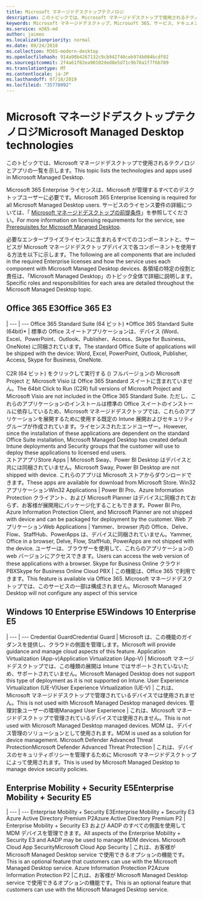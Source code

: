 ```yaml
---
title: Microsoft マネージドデスクトップテクノロジ
description: このトピックでは、Microsoft マネージドデスクトップで使用されるテクノロジとアプリの一覧を示します。
keywords: Microsoft マネージドデスクトップ、Microsoft 365、サービス、ドキュメント
ms.service: m365-md
author: jaimeo
ms.localizationpriority: normal
ms.date: 09/24/2018
ms.collection: M365-modern-desktop
ms.openlocfilehash: 914a90b4267132c9cb942740ceb974b084bcdf82
ms.sourcegitcommit: 2f4a61f02ea90102ded8e5d71c9b78a1f7f6b789
ms.translationtype: MT
ms.contentlocale: ja-JP
ms.lasthandoff: 07/18/2019
ms.locfileid: "35778092"
---
```

# <a name="microsoft-managed-desktop-technologies"></a><span data-ttu-id="3f682-104">Microsoft マネージドデスクトップテクノロジ</span><span class="sxs-lookup"><span data-stu-id="3f682-104">Microsoft Managed Desktop technologies</span></span>

<span data-ttu-id="3f682-105">このトピックでは、Microsoft マネージドデスクトップで使用されるテクノロジとアプリの一覧を示します。</span><span class="sxs-lookup"><span data-stu-id="3f682-105">This topic lists the technologies and apps used in Microsoft Managed Desktop.</span></span>

<!-- Microsoft 365 E5; Device as a Service -->
<!-- in O365 table, standard suite, removed this sentence "Please see the Installation of Project/Visio 64bit Click to Run Addendum for important deployment instructions. -->

<span data-ttu-id="3f682-106">Microsoft 365 Enterprise ライセンスは、Microsoft が管理するすべてのデスクトップユーザーに必要です。</span><span class="sxs-lookup"><span data-stu-id="3f682-106">Microsoft 365 Enterprise licensing is required for all Microsoft Managed Desktop users.</span></span> <span data-ttu-id="3f682-107">サービスのライセンス要件の詳細については、「 [Microsoft マネージドデスクトップの前提条件](../get-ready/prerequisites.md)」を参照してください。</span><span class="sxs-lookup"><span data-stu-id="3f682-107">For more information on licensing requirements for the service, see [Prerequisites for Microsoft Managed Desktop](../get-ready/prerequisites.md).</span></span>

<span data-ttu-id="3f682-108">必要なエンタープライズライセンスに含まれるすべてのコンポーネントと、サービスが Microsoft マネージドデスクトップデバイスで各コンポーネントを使用する方法を以下に示します。</span><span class="sxs-lookup"><span data-stu-id="3f682-108">The following are all components that are included in the required Enterprise licenses and how the service uses each component with Microsoft Managed Desktop devices.</span></span> <span data-ttu-id="3f682-109">各領域の特定の役割と責任は、「Microsoft Managed Desktop」のトピック全体で詳細に説明します。</span><span class="sxs-lookup"><span data-stu-id="3f682-109">Specific roles and responsibilities for each area are detailed throughout the Microsoft Managed Desktop topic.</span></span> 

## <a name="office-365-e3"></a><span data-ttu-id="3f682-110">Office 365 E3</span><span class="sxs-lookup"><span data-stu-id="3f682-110">Office 365 E3</span></span>
 |
 --- | ---
<span data-ttu-id="3f682-111">Office 365 Standard Suite (64 ビット) \*</span><span class="sxs-lookup"><span data-stu-id="3f682-111">Office 365 Standard Suite (64bit)\*</span></span> | <span data-ttu-id="3f682-112">標準の Office スイートアプリケーションは、デバイス (Word、Excel、PowerPoint、Outlook、Publisher、Access、Skype for Business、OneNote) に同梱されています。</span><span class="sxs-lookup"><span data-stu-id="3f682-112">The standard Office Suite of applications will be shipped with the device: Word, Excel, PowerPoint, Outlook, Publisher, Access, Skype for Business, OneNote.</span></span><br><br><span data-ttu-id="3f682-113">C2R (64 ビット) をクリックして実行する () フルバージョンの Microsoft Project と Microsoft Visio は Office 365 Standard スイートに含まれていません。</span><span class="sxs-lookup"><span data-stu-id="3f682-113">The 64bit Click to Run (C2R) full versions of Microsoft Project and Microsoft Visio are not included in the Office 365 Standard Suite.</span></span>  <span data-ttu-id="3f682-114">ただし、これらのアプリケーションのインストールは標準の Office スイートのインストールに依存しているため、Microsoft マネージドデスクトップでは、これらのアプリケーションを展開するために使用する既定の Intune 展開およびセキュリティグループが作成されています。ライセンスされたエンドユーザー。</span><span class="sxs-lookup"><span data-stu-id="3f682-114">However, since the installation of these applications are dependent on the standard Office Suite installation, Microsoft Managed Desktop has created default Intune deployments and Security groups that the customer will use to deploy these applications to licensed end users.</span></span>  
<span data-ttu-id="3f682-115">ストアアプリ</span><span class="sxs-lookup"><span data-stu-id="3f682-115">Store Apps</span></span> |    <span data-ttu-id="3f682-116">Microsoft Sway、Power BI Desktop はデバイスと共には同梱されていません。</span><span class="sxs-lookup"><span data-stu-id="3f682-116">Microsoft Sway, Power BI Desktop are not shipped with device.</span></span> <span data-ttu-id="3f682-117">これらのアプリは Microsoft ストアからダウンロードできます。</span><span class="sxs-lookup"><span data-stu-id="3f682-117">These apps are available for download from Microsoft Store.</span></span>
<span data-ttu-id="3f682-118">Win32 アプリケーション</span><span class="sxs-lookup"><span data-stu-id="3f682-118">Win32 Applications</span></span> |    <span data-ttu-id="3f682-119">Power BI Pro、Azure Information Protection クライアント、および Microsoft Planner はデバイスに同梱されておらず、お客様が展開用にパッケージ化することもできます。</span><span class="sxs-lookup"><span data-stu-id="3f682-119">Power BI Pro, Azure Information Protection Client, and Microsoft Planner are not shipped with device and can be packaged for deployment by the customer.</span></span> 
<span data-ttu-id="3f682-120">Web アプリケーション</span><span class="sxs-lookup"><span data-stu-id="3f682-120">Web Applications</span></span> |  <span data-ttu-id="3f682-121">Yammer、browser 内の Office、Delve、Flow、StaffHub、PowerApps は、デバイスに同梱されていません。</span><span class="sxs-lookup"><span data-stu-id="3f682-121">Yammer, Office in a browser, Delve, Flow, StaffHub, PowerApps are not shipped with the device.</span></span> <span data-ttu-id="3f682-122">ユーザーは、ブラウザーを使用して、これらのアプリケーションの web バージョンにアクセスできます。</span><span class="sxs-lookup"><span data-stu-id="3f682-122">Users can access the web version of these applications with a browser.</span></span>
<span data-ttu-id="3f682-123">Skype for Business Online クラウド PBX</span><span class="sxs-lookup"><span data-stu-id="3f682-123">Skype for Business Online Cloud PBX</span></span> | <span data-ttu-id="3f682-124">この機能は、Office 365 で利用できます。</span><span class="sxs-lookup"><span data-stu-id="3f682-124">This feature is available via Office 365.</span></span> <span data-ttu-id="3f682-125">Microsoft マネージドデスクトップでは、このサービスの一部は構成されません。</span><span class="sxs-lookup"><span data-stu-id="3f682-125">Microsoft Managed Desktop will not configure any aspect of this service</span></span>

## <a name="windows-10-enterprise-e5"></a><span data-ttu-id="3f682-126">Windows 10 Enterprise E5</span><span class="sxs-lookup"><span data-stu-id="3f682-126">Windows 10 Enterprise E5</span></span>

 |
 --- | ---
<span data-ttu-id="3f682-127">Credential Guard</span><span class="sxs-lookup"><span data-stu-id="3f682-127">Credential Guard</span></span> |  <span data-ttu-id="3f682-128">Microsoft は、この機能のガイダンスを提供し、クラウドの側面を管理します。</span><span class="sxs-lookup"><span data-stu-id="3f682-128">Microsoft will provide guidance and manage cloud aspects of this feature.</span></span>
<span data-ttu-id="3f682-129">Application Virtualization (App-v)</span><span class="sxs-lookup"><span data-stu-id="3f682-129">Application Virtualization (App-V)</span></span> |    <span data-ttu-id="3f682-130">Microsoft マネージドデスクトップでは、この種類の展開は Intune ではサポートされていないため、サポートされていません。</span><span class="sxs-lookup"><span data-stu-id="3f682-130">Microsoft Managed Desktop does not support this type of deployment as it is not supported on Intune.</span></span>
<span data-ttu-id="3f682-131">User Experience Virtualization (UE-V)</span><span class="sxs-lookup"><span data-stu-id="3f682-131">User Experience Virtualization (UE-V)</span></span> | <span data-ttu-id="3f682-132">これは、Microsoft マネージドデスクトップで管理されているデバイスでは使用されません。</span><span class="sxs-lookup"><span data-stu-id="3f682-132">This is not used with Microsoft Managed Desktop managed devices.</span></span>
<span data-ttu-id="3f682-133">管理対象ユーザーの環境</span><span class="sxs-lookup"><span data-stu-id="3f682-133">Managed User Experience</span></span>  | <span data-ttu-id="3f682-134">これは、Microsoft マネージドデスクトップで管理されているデバイスでは使用されません。</span><span class="sxs-lookup"><span data-stu-id="3f682-134">This is not used with Microsoft Managed Desktop managed devices.</span></span> <span data-ttu-id="3f682-135">MDM は、デバイス管理のソリューションとして使用されます。</span><span class="sxs-lookup"><span data-stu-id="3f682-135">MDM is used as a solution for device management.</span></span>
<span data-ttu-id="3f682-136">Microsoft Defender Advanced Threat Protection</span><span class="sxs-lookup"><span data-stu-id="3f682-136">Microsoft Defender Advanced Threat Protection</span></span> | <span data-ttu-id="3f682-137">これは、デバイスのセキュリティポリシーを管理するために Microsoft マネージドデスクトップによって使用されます。</span><span class="sxs-lookup"><span data-stu-id="3f682-137">This is used by Microsoft Managed Desktop to manage device security policies.</span></span> 

## <a name="enterprise-mobility--security-e5"></a><span data-ttu-id="3f682-138">Enterprise Mobility + Security E5</span><span class="sxs-lookup"><span data-stu-id="3f682-138">Enterprise Mobility + Security E5</span></span>

 |
 --- | ---
<span data-ttu-id="3f682-139">Enterprise Mobility + Security E3</span><span class="sxs-lookup"><span data-stu-id="3f682-139">Enterprise Mobility + Security E3</span></span><br><span data-ttu-id="3f682-140">Azure Active Directory Premium P2</span><span class="sxs-lookup"><span data-stu-id="3f682-140">Azure Active Directory Premium P2</span></span> |    <span data-ttu-id="3f682-141">Enterprise Mobility + Security E3 および AADP のすべての側面を使用して MDM デバイスを管理できます。</span><span class="sxs-lookup"><span data-stu-id="3f682-141">All aspects of the Enterprise Mobility + Security E3 and AADP may be used to manage MDM devices.</span></span>
<span data-ttu-id="3f682-142">Microsoft Cloud App Security</span><span class="sxs-lookup"><span data-stu-id="3f682-142">Microsoft Cloud App Security</span></span> |  <span data-ttu-id="3f682-143">これは、お客様が Microsoft Managed Desktop service で使用できるオプションの機能です。</span><span class="sxs-lookup"><span data-stu-id="3f682-143">This is an optional feature that customers can use with the Microsoft Managed Desktop service.</span></span>
<span data-ttu-id="3f682-144">Azure Information Protection P2</span><span class="sxs-lookup"><span data-stu-id="3f682-144">Azure Information Protection P2</span></span>  |<span data-ttu-id="3f682-145">これは、お客様が Microsoft Managed Desktop service で使用できるオプションの機能です。</span><span class="sxs-lookup"><span data-stu-id="3f682-145">This is an optional feature that customers can use with the Microsoft Managed Desktop service.</span></span>
